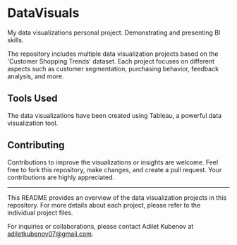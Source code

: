 # DataVisuals
My data visualizations personal project. Demonstrating and presenting BI skills.

The repository includes multiple data visualization projects based on the 'Customer Shopping Trends' dataset. Each project focuses on different aspects such as customer segmentation, purchasing behavior, feedback analysis, and more.

## Tools Used
The data visualizations have been created using Tableau, a powerful data visualization tool.

## Contributing
Contributions to improve the visualizations or insights are welcome. Feel free to fork this repository, make changes, and create a pull request. Your contributions are highly appreciated.


---
This README provides an overview of the data visualization projects in this repository. For more details about each project, please refer to the individual project files.

For inquiries or collaborations, please contact Adilet Kubenov at adiletkubenov07@gmail.com.
